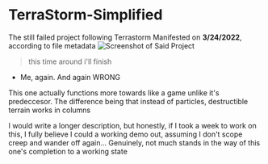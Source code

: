 # TerraStorm-Simplified
 The still failed project following Terrastorm
 Manifested on **3/24/2022**, according to file metadata
![Screenshot of Said Project]("/screenshot.png")

> this time around i'll finish
- Me, again. And again WRONG

This one actually functions more towards like a game unlike it's predeccesor. 
The difference being that instead of particles, destructible terrain works in columns

I would write a longer description, but honestly, if I took a week to work on this, I fully believe I could a working demo out, assuming I don't scope creep and wander off again...
Genuinely, not much stands in the way of this one's completion to a working state
